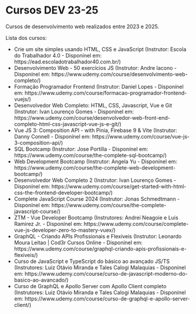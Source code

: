 # Cursos DEV 23-25
Cursos de desenvolvimento web realizados entre 2023 e 2025.

Lista dos cursos:
<ul>
  <li>Crie um site simples usando HTML, CSS e JavaScript (Instrutor: Escola do Trabalhador 4.0 - Disponínel em: https://ead.escoladotrabalhador40.com.br/)</li>
  <li>Desenvolvimento Web - 50 exercícios JS (Instrutor: Andre Iacono - Disponínel em: https://www.udemy.com/course/desenvolvimento-web-completo/)</li>
  <li>Formação Programador Frontend (Instrutor: Daniel Lopes - Disponínel em: https://www.udemy.com/course/formacao-programador-frontend-vuejs/)</li>
  <li>Desenvolvedor Web Completo: HTML, CSS, Javascript, Vue e Git (Instrutor: Ivan Lourenço Gomes - Disponínel em: https://www.udemy.com/course/desenvolvedor-web-front-end-completo-html-css-javascript-vue-js-e-git/)</li>
  <li>Vue JS 3: Composition API - with Pinia, Firebase 9 & Vite (Instrutor: Danny Connell - Disponínel em: https://www.udemy.com/course/vue-js-3-composition-api/)</li>
  <li>SQL Bootcamp (Instrutor: Jose Portilla - Disponínel em: https://www.udemy.com/course/the-complete-sql-bootcamp/)</li>
  <li>Web Development Bootcamp (Instrutor: Angela Yu - Disponínel em: https://www.udemy.com/course/the-complete-web-development-bootcamp/)</li>
  <li>Desenvolvedor Web Completo 2 (Instrutor: Ivan Lourenço Gomes - Disponínel em: https://www.udemy.com/course/get-started-with-html-css-the-frontend-developer-bootcamp/)</li>
  <li>Complete JavaScript Course 2024 (Instrutor: Jonas Schmedtmann - Disponínel em: https://www.udemy.com/course/the-complete-javascript-course/)</li>
  <li>ZTM - Vue Developer Bootcamp (Instrutores: Andrei Neagoie e Luis Ramirez Jr. - Disponínel em: https://www.udemy.com/course/complete-vue-js-developer-zero-to-mastery-vuex/)</li>
  <li>GraphQL - Criando APIs Profissionais e Flexíveis (Instrutor: Leonardo Moura Leitao | Cod3r Cursos Online - Disponínel em: https://www.udemy.com/course/graphql-criando-apis-profissionais-e-flexiveis/)</li>
  <li>Curso de JavaScript e TypeScript do básico ao avançado JS/TS (Instrutores: Luiz Otávio Miranda e Tales Calogi Malaquias - Disponínel em: https://www.udemy.com/course/curso-de-javascript-moderno-do-basico-ao-avancado/)</li>
  <li>Curso de GraphQL e Apollo Server com Apollo Client completo (Instrutores: Luiz Otávio Miranda e Tales Calogi Malaquias - Disponínel em: https://www.udemy.com/course/curso-de-graphql-e-apollo-server-client/)</li>
</ul>
